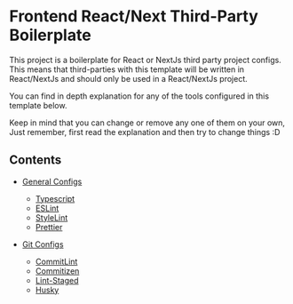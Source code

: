# Frontend React/Next Third-Party Boilerplate

This project is a boilerplate for React or NextJs third party project configs. This means that third-parties with this template will be written in React/NextJs and should only be used in a React/NextJs project.

You can find in depth explanation for any of the tools configured in this template below.

Keep in mind that you can change or remove any one of them on your own, Just remember, first read the explanation and then try to change things :D

## Contents

- [General Configs](documentation/General.README.md)

  - [Typescript](documentation/General.README.md#typescript)
  - [ESLint](documentation/General.README.md#eslint)
  - [StyleLint](documentation/General.README.md#stylelint)
  - [Prettier](documentation/General.README.md#prettier)

- [Git Configs](documentation/Git.README.md)

  - [CommitLint](documentation/Git.README.md#commitlint)
  - [Commitizen](documentation/Git.README.md#commitizen)
  - [Lint-Staged](documentation/Git.README.md#lint-staged)
  - [Husky](documentation/Git.README.md#husky)
